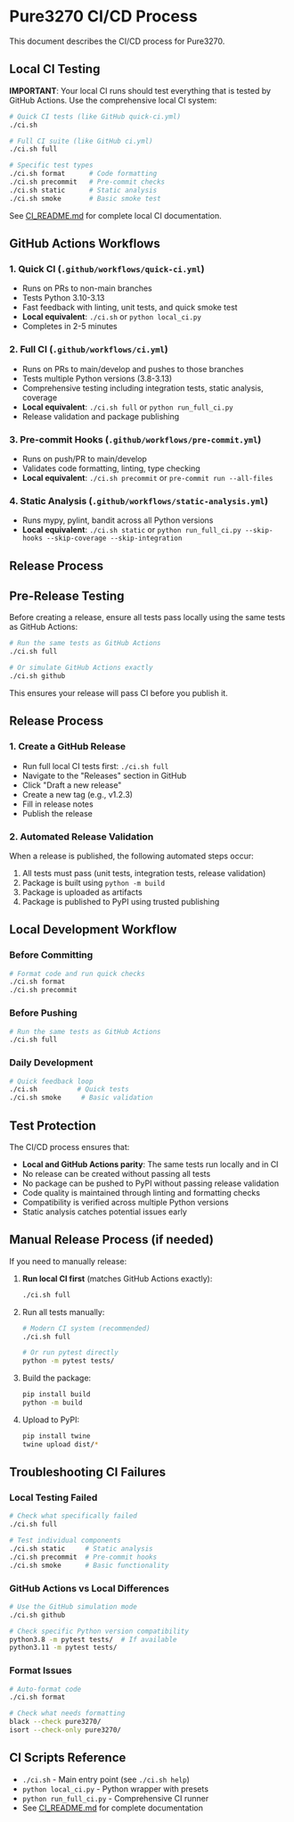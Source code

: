 # Pure3270 CI/CD Process

This document describes the CI/CD process for Pure3270.

## Local CI Testing

**IMPORTANT**: Your local CI runs should test everything that is tested by GitHub Actions. Use the comprehensive local CI system:

```bash
# Quick CI tests (like GitHub quick-ci.yml)
./ci.sh

# Full CI suite (like GitHub ci.yml)
./ci.sh full

# Specific test types
./ci.sh format      # Code formatting
./ci.sh precommit   # Pre-commit checks
./ci.sh static      # Static analysis
./ci.sh smoke       # Basic smoke test
```

See [CI_README.md](CI_README.md) for complete local CI documentation.

## GitHub Actions Workflows

### 1. Quick CI (`.github/workflows/quick-ci.yml`)
- Runs on PRs to non-main branches
- Tests Python 3.10-3.13
- Fast feedback with linting, unit tests, and quick smoke test
- **Local equivalent**: `./ci.sh` or `python local_ci.py`
- Completes in 2-5 minutes

### 2. Full CI (`.github/workflows/ci.yml`)
- Runs on PRs to main/develop and pushes to those branches
- Tests multiple Python versions (3.8-3.13)
- Comprehensive testing including integration tests, static analysis, coverage
- **Local equivalent**: `./ci.sh full` or `python run_full_ci.py`
- Release validation and package publishing

### 3. Pre-commit Hooks (`.github/workflows/pre-commit.yml`)
- Runs on push/PR to main/develop
- Validates code formatting, linting, type checking
- **Local equivalent**: `./ci.sh precommit` or `pre-commit run --all-files`

### 4. Static Analysis (`.github/workflows/static-analysis.yml`)
- Runs mypy, pylint, bandit across all Python versions
- **Local equivalent**: `./ci.sh static` or `python run_full_ci.py --skip-hooks --skip-coverage --skip-integration`

## Release Process

## Pre-Release Testing

Before creating a release, ensure all tests pass locally using the same tests as GitHub Actions:

```bash
# Run the same tests as GitHub Actions
./ci.sh full

# Or simulate GitHub Actions exactly
./ci.sh github
```

This ensures your release will pass CI before you publish it.

## Release Process

### 1. Create a GitHub Release
- Run full local CI tests first: `./ci.sh full`
- Navigate to the "Releases" section in GitHub
- Click "Draft a new release"
- Create a new tag (e.g., v1.2.3)
- Fill in release notes
- Publish the release

### 2. Automated Release Validation
When a release is published, the following automated steps occur:
1. All tests must pass (unit tests, integration tests, release validation)
2. Package is built using `python -m build`
3. Package is uploaded as artifacts
4. Package is published to PyPI using trusted publishing

## Local Development Workflow

### Before Committing
```bash
# Format code and run quick checks
./ci.sh format
./ci.sh precommit
```

### Before Pushing
```bash
# Run the same tests as GitHub Actions
./ci.sh full
```

### Daily Development
```bash
# Quick feedback loop
./ci.sh          # Quick tests
./ci.sh smoke     # Basic validation
```

## Test Protection

The CI/CD process ensures that:
- **Local and GitHub Actions parity**: The same tests run locally and in CI
- No release can be created without passing all tests
- No package can be pushed to PyPI without passing release validation
- Code quality is maintained through linting and formatting checks
- Compatibility is verified across multiple Python versions
- Static analysis catches potential issues early

## Manual Release Process (if needed)

If you need to manually release:

1. **Run local CI first** (matches GitHub Actions exactly):
   ```bash
   ./ci.sh full
   ```

2. Run all tests manually:
   ```bash
   # Modern CI system (recommended)
   ./ci.sh full

   # Or run pytest directly
   python -m pytest tests/
   ```

3. Build the package:
   ```bash
   pip install build
   python -m build
   ```

4. Upload to PyPI:
   ```bash
   pip install twine
   twine upload dist/*
   ```

## Troubleshooting CI Failures

### Local Testing Failed
```bash
# Check what specifically failed
./ci.sh full

# Test individual components
./ci.sh static     # Static analysis
./ci.sh precommit  # Pre-commit hooks
./ci.sh smoke      # Basic functionality
```

### GitHub Actions vs Local Differences
```bash
# Use the GitHub simulation mode
./ci.sh github

# Check specific Python version compatibility
python3.8 -m pytest tests/  # If available
python3.11 -m pytest tests/
```

### Format Issues
```bash
# Auto-format code
./ci.sh format

# Check what needs formatting
black --check pure3270/
isort --check-only pure3270/
```

## CI Scripts Reference

- `./ci.sh` - Main entry point (see `./ci.sh help`)
- `python local_ci.py` - Python wrapper with presets
- `python run_full_ci.py` - Comprehensive CI runner
- See [CI_README.md](CI_README.md) for complete documentation
